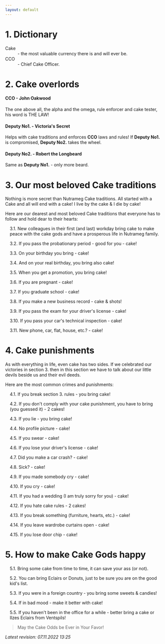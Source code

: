 ```yaml
---
layout: default
---
```


# 1. Dictionary

<dl>
<dt>Cake</dt>
<dd> - the most valuable currency there is and will ever be.</dd>

<dt>CCO</dt>
<dd> - Chief Cake Officer.</dd>
</dl>

# 2. Cake overlords

<h4 class="header-level-4">CCO - John Oakwood</h4>

The one above all, the alpha and the omega, rule enforcer and cake tester, his word is THE LAW!

<h4 class="header-level-4">Deputy No1. - Victoria's Secret</h4>

Helps with cake traditions and enforces **CCO** laws and rules!
If **Deputy No1.** is compromised, **Deputy No2.** takes the wheel.

<h4 class="header-level-4">Deputy No2. - Robert the Longbeard</h4>

Same as **Deputy No1.** - only more beard.

# 3. Our most beloved Cake traditions

Nothing is more secret than Nutrameg Cake traditions. All started with a Cake and all will end with a cake! I live by the cake & I die by cake!

Here are our dearest and most beloved Cake traditions that everyone has to follow and hold dear to their hearts:

<p style="margin-left: 15px">3.1. New colleagues in their first (and last) workday bring cake to make peace with the cake gods and have a prosperous life in Nutrameg family.</p>

<p style="margin-left: 15px">3.2. If you pass the probationary period - good for you - cake!</p>

<p style="margin-left: 15px">3.3. On your birthday you bring - cake!</p>

<p style="margin-left: 15px">3.4. And on your real birthday, you bring also cake!</p>

<p style="margin-left: 15px">3.5. When you get a promotion, you bring cake!</p>

<p style="margin-left: 15px">3.6. If you are pregnant - cake!</p>

<p style="margin-left: 15px">3.7. If you graduate school - cake!</p>

<p style="margin-left: 15px">3.8. If you make a new business record - cake & shots!</p>

<p style="margin-left: 15px">3.9. If you pass the exam for your driver's license - cake!</p>

<p style="margin-left: 15px">3.10. If you pass your car's technical inspection - cake!</p>

<p style="margin-left: 15px">3.11. New phone, car, flat, house, etc.? - cake!</p>

# 4. Cake punishments

As with everything in life, even cake has two sides. If we celebrated our victories in section 3. then in this section we have to talk about our little devils beside us and their evil deeds.

Here are the most common crimes and punishments:

<p style="margin-left: 15px">4.1. If you break section 3. rules - you bring cake!</p>

<p style="margin-left: 15px">4.2. If you don't comply with your cake punishment, you have to bring (you guessed it) - 2 cakes!</p>

<p style="margin-left: 15px">4.3. If you lie - you bring cake!</p>

<p style="margin-left: 15px">4.4. No profile picture - cake!</p>

<p style="margin-left: 15px">4.5. If you swear - cake!</p>

<p style="margin-left: 15px">4.6. If you lose your driver's license - cake!</p>

<p style="margin-left: 15px">4.7. Did you make a car crash? - cake!</p>

<p style="margin-left: 15px">4.8. Sick? - cake!</p>

<p style="margin-left: 15px">4.9. If you made somebody cry - cake!</p>

<p style="margin-left: 15px">4.10. If you cry - cake!</p>

<p style="margin-left: 15px">4.11. If you had a wedding (I am truly sorry for you) - cake!</p>

<p style="margin-left: 15px">4.12. If you hate cake rules - 2 cakes!</p>

<p style="margin-left: 15px">4.13. If you break something (furniture, hearts, etc.) - cake!</p>

<p style="margin-left: 15px">4.14. If you leave wardrobe curtains open - cake!</p>

<p style="margin-left: 15px">4.15. If you lose door chip - cake!</p>

# 5. How to make Cake Gods happy

<p style="margin-left: 15px">5.1. Bring some cake from time to time, it can save your ass (or not).</p>

<p style="margin-left: 15px">5.2. You can bring Eclairs or Donuts, just to be sure you are on the good kid's list.</p>

<p style="margin-left: 15px">5.3. If you were in a foreign country - you bring some sweets & candies!</p>

<p style="margin-left: 15px">5.4. If in bad mood - make it better with cake!</p>

<p style="margin-left: 15px">5.5. If you haven't been in the office for a while - better bring a cake or Ilzes Eclairs from Ventspils!</p>

> May the Cake Odds be Ever in Your Favor!

_Latest revision: 07.11.2022 13:25_
